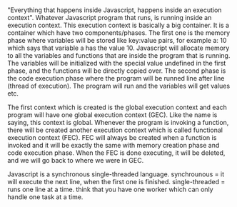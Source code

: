 #

"Everything that happens inside Javascript, happens inside an execution context". Whatever Javascript program that runs, is running inside an execution context. This execution context is basically a big container. It is a container which have two components/phases. The first one is the memory phase where variables will be stored like key:value pairs, for example a: 10 which says that variable a has the value 10. Javascript will allocate memory to all the variables and functions that are inside the program that is running. The variables will be initialized with the special value undefined in the first phase, and the functions will be directly copied over. The second phase is the code execution phase where the program will be runned line after line (thread of execution). The program will run and the variables will get values etc.

The first context which is created is the global execution context and each program will have one global execution context (GEC). Like the name is saying, this context is global. Whenever the program is invoking a function, there will be created another execution context which is called functional execution context (FEC). FEC will always be created when a function is invoked and it will be exactly the same with memory creation phase and code execution phase. When the FEC is done executing, it will be deleted, and we will go back to where we were in GEC.

Javascript is a synchronous single-threaded language.
synchrounous = it will execute the next line, when the first one is finished.
single-threaded = runs one line at a time. think that you have one worker which can only handle one task at a time.
